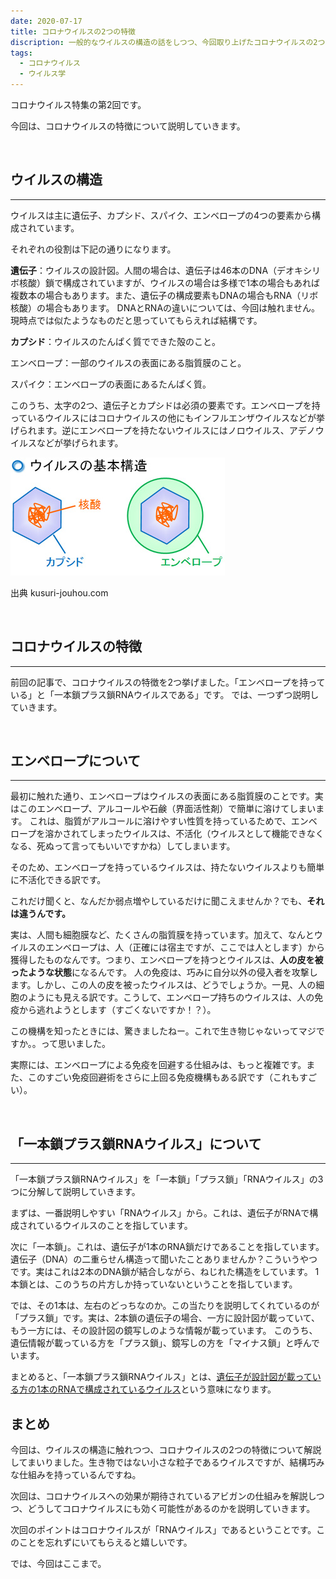 ```yaml
---
date: 2020-07-17
title: コロナウイルスの2つの特徴
discription: 一般的なウイルスの構造の話をしつつ、今回取り上げたコロナウイルスの2つの特徴について詳しく解説していきます。
tags:
  - コロナウイルス
  - ウイルス学
---
```


コロナウイルス特集の第2回です。

今回は、コロナウイルスの特徴について説明していきます。

<br />

## **ウイルスの構造**

***

ウイルスは主に遺伝子、カプシド、スパイク、エンベロープの4つの要素から構成されています。

それぞれの役割は下記の通りになります。

**遺伝子**：ウイルスの設計図。人間の場合は、遺伝子は46本のDNA（デオキシリボ核酸）鎖で構成されていますが、ウイルスの場合は多様で1本の場合もあれば複数本の場合もあります。また、遺伝子の構成要素もDNAの場合もRNA（リボ核酸）の場合もあります。
DNAとRNAの違いについては、今回は触れません。現時点では似たようなものだと思っていてもらえれば結構です。

**カプシド**：ウイルスのたんぱく質でできた殻のこと。

エンベロープ：一部のウイルスの表面にある脂質膜のこと。

スパイク：エンベロープの表面にあるたんぱく質。

このうち、太字の2つ、遺伝子とカプシドは必須の要素です。エンベロープを持っているウイルスにはコロナウイルスの他にもインフルエンザウイルスなどが挙げられます。逆にエンベロープを持たないウイルスにはノロウイルス、アデノウイルスなどが挙げられます。

![ウイルスの構造](../images/2019nCoV-2-structure.jpg)

出典 kusuri-jouhou.com

<br />

## **コロナウイルスの特徴**

***

前回の記事で、コロナウイルスの特徴を2つ挙げました。「エンベロープを持っている」と「一本鎖プラス鎖RNAウイルスである」です。
では、一つずつ説明していきます。

<br />

## **エンベロープについて**

***

最初に触れた通り、エンベロープはウイルスの表面にある脂質膜のことです。実はこのエンベロープ、アルコールや石鹸（界面活性剤）で簡単に溶けてしまいます。
これは、脂質がアルコールに溶けやすい性質を持っているためで、エンベロープを溶かされてしまったウイルスは、不活化（ウイルスとして機能できなくなる、死ぬって言ってもいいですかね）してしまいます。

そのため、エンベロープを持っているウイルスは、持たないウイルスよりも簡単に不活化できる訳です。

これだけ聞くと、なんだか弱点増やしているだけに聞こえませんか？でも、**それは違うんです。**

実は、人間も細胞膜など、たくさんの脂質膜を持っています。加えて、なんとウイルスのエンベロープは、人（正確には宿主ですが、ここでは人とします）から獲得したものなんです。つまり、エンベロープを持つとウイルスは、**人の皮を被ったような状態**になるんです。
人の免疫は、巧みに自分以外の侵入者を攻撃します。しかし、この人の皮を被ったウイルスは、どうでしょうか。一見、人の細胞のようにも見える訳です。こうして、エンベロープ持ちのウイルスは、人の免疫から逃れようとします（すごくないですか！？）。

この機構を知ったときには、驚きましたねー。これで生き物じゃないってマジですか。。って思いました。

実際には、エンベロープによる免疫を回避する仕組みは、もっと複雑です。また、このすごい免疫回避術をさらに上回る免疫機構もある訳です（これもすごい）。

<br />

## **「一本鎖プラス鎖RNAウイルス」について**

***

「一本鎖プラス鎖RNAウイルス」を「一本鎖」「プラス鎖」「RNAウイルス」の3つに分解して説明していきます。

まずは、一番説明しやすい「RNAウイルス」から。これは、遺伝子がRNAで構成されているウイルスのことを指しています。

次に「一本鎖」。これは、遺伝子が1本のRNA鎖だけであることを指しています。遺伝子（DNA）の二重らせん構造って聞いたことありませんか？こういうやつです。実はこれは2本のDNA鎖が結合しながら、ねじれた構造をしています。
1本鎖とは、このうちの片方しか持っていないということを指しています。

では、その1本は、左右のどっちなのか。この当たりを説明してくれているのが「プラス鎖」です。実は、2本鎖の遺伝子の場合、一方に設計図が載っていて、もう一方には、その設計図の鏡写しのような情報が載っています。
このうち、遺伝情報が載っている方を「プラス鎖」、鏡写しの方を「マイナス鎖」と呼んでいます。

まとめると、「一本鎖プラス鎖RNAウイルス」とは、<u>遺伝子が設計図が載っている方の1本のRNAで構成されているウイルス</u>という意味になります。

## まとめ

今回は、ウイルスの構造に触れつつ、コロナウイルスの2つの特徴について解説してまいりました。生き物ではない小さな粒子であるウイルスですが、結構巧みな仕組みを持っているんですね。

次回は、コロナウイルスへの効果が期待されているアビガンの仕組みを解説しつつ、どうしてコロナウイルスにも効く可能性があるのかを説明していきます。

次回のポイントはコロナウイルスが「RNAウイルス」であるということです。このことを忘れずにいてもらえると嬉しいです。

では、今回はここまで。
